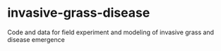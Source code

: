 # invasive-grass-disease
 Code and data for field experiment and modeling of invasive grass and disease emergence
